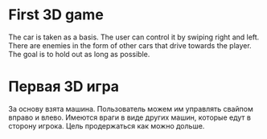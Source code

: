 # First 3D game
The car is taken as a basis. The user can control it by swiping right and left. There are enemies in the form of other cars that drive towards the player. The goal is to hold out as long as possible.

# Первая 3D игра
За основу взята машина. Пользователь можем им управлять свайпом вправо и влево. Имеются враги в виде других машин, которые едут в сторону игрока. Цель продержаться как можно дольше.
